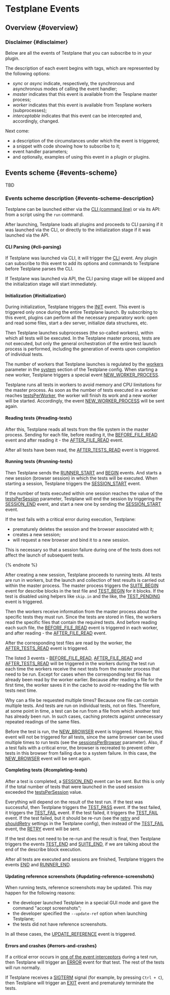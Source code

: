 # Testplane Events

## Overview {#overview}

### Disclaimer {#disclaimer}

Below are all the events of Testplane that you can subscribe to in your plugin.

The description of each event begins with tags, which are represented by the following options:

* _sync_ or _async_ indicate, respectively, the synchronous and asynchronous modes of calling the event handler;
* _master_ indicates that this event is available from the Tesplane master process;
* _worker_ indicates that this event is available from Tesplane workers (subprocesses);
* _interceptable_ indicates that this event can be intercepted and, accordingly, changed.

Next come:
* a description of the circumstances under which the event is triggered;
* a snippet with code showing how to subscribe to it;
* event handler parameters;
* and optionally, examples of using this event in a plugin or plugins.

## Events scheme {#events-scheme}

TBD

### Events scheme description {#events-scheme-description}

Testplane can be launched either via the [CLI (command line)](../cli.md) or via its API: from a script using the `run` command.

After launching, Testplane loads all plugins and proceeds to CLI parsing if it was launched via the CLI, or directly to the initialization stage if it was launched via the API.

#### CLI Parsing {#cli-parsing}

If Testplane was launched via CLI, it will trigger the [CLI](./cli.md) event. Any plugin can subscribe to this event to add its options and commands to Testplane before Testplane parses the CLI.

If Testplane was launched via API, the CLI parsing stage will be skipped and the initialization stage will start immediately.

#### Initialization {#initialization}

During initialization, Testplane triggers the [INIT](./init.md) event. This event is triggered only once during the entire Testplane launch. By subscribing to this event, plugins can perform all the necessary preparatory work: open and read some files, start a dev server, initialize data structures, etc.

Then Testplane launches subprocesses (the so-called workers), within which all tests will be executed. In the Testplane master process, tests are not executed, but only the general orchestration of the entire test launch process is performed, including the generation of events upon completion of individual tests.

The number of workers that Testplane launches is regulated by the [workers][system-workers] parameter in the [system][system] section of the Testplane config. When starting a new worker, Testplane triggers a special event [NEW_WORKER_PROCESS][new-worker-process].

Testplane runs all tests in workers to avoid memory and CPU limitations for the master process. As soon as the number of tests executed in a worker reaches [testsPerWorker][system-tests-per-worker], the worker will finish its work and a new worker will be started. Accordingly, the event [NEW_WORKER_PROCESS][new-worker-process] will be sent again.

#### Reading tests {#reading-tests}

After this, Testplane reads all tests from the file system in the master process. Sending for each file, before reading it, the [BEFORE_FILE_READ](./before-file-read.md) event and after reading it - the [AFTER_FILE_READ](./after-file-read.md) event.

After all tests have been read, the [AFTER_TESTS_READ](./after-tests-read.md) event is triggered.

#### Running tests {#running-tests}

Then Testplane sends the [RUNNER_START](./runner-start.md) and [BEGIN](./begin.md) events. And starts a new session (browser session) in which the tests will be executed. When starting a session, Testplane triggers the [SESSION_START](./session-start.md) event.

If the number of tests executed within one session reaches the value of the [testsPerSession][browser-tests-per-session] parameter, Testplane will end the session by triggering the [SESSION_END](./session-end.md) event, and start a new one by sending the [SESSION_START](./session-start.md) event.

If the test fails with a critical error during execution, Testplane:
- prematurely deletes the session and the browser associated with it;
- creates a new session;
- will request a new browser and bind it to a new session.

This is necessary so that a session failure during one of the tests does not affect the launch of subsequent tests.

{% endnote %}

After creating a new session, Testplane proceeds to running tests. All tests are run in workers, but the launch and collection of test results is carried out within the master process. The master process triggers the [SUITE_BEGIN](./suite-begin.md) event for describe blocks in the test file and [TEST_BEGIN](./test-begin.md) for it blocks. If the test is disabled using helpers like `skip.in` and the like, the [TEST_PENDING](./test-pending.md) event is triggered.

Then the workers receive information from the master process about the specific tests they must run. Since the tests are stored in files, the workers read the specific files that contain the required tests. And before reading each such file, the [BEFORE_FILE_READ](./before-file-read.md) event is triggered in each worker, and after reading - the [AFTER_FILE_READ](./after-file-read.md) event.

After the corresponding test files are read by the worker, the [AFTER_TESTS_READ](./after-tests-read.md) event is triggered.

The listed 3 events - [BEFORE_FILE_READ](./before-file-read.md), [AFTER_FILE_READ](./after-file-read.md) and [AFTER_TESTS_READ](./after-tests-read.md) will be triggered in the workers during the test run each time the workers receive the next tests from the master process that need to be run. Except for cases when the corresponding test file has already been read by the worker earlier. Because after reading a file for the first time, the worker saves it in the cache to avoid re-reading the file with tests next time.

Why can a file be requested multiple times? Because one file can contain multiple tests. And tests are run on individual tests, not on files. Therefore, at some point in time, a test can be run from a file from which another test has already been run. In such cases, caching protects against unnecessary repeated readings of the same files.

Before the test is run, the [NEW_BROWSER](./new-browser.md) event is triggered. However, this event will not be triggered for all tests, since the same browser can be used multiple times to run tests (see the [sessionsPerBrowser][browser-sessions-per-browser] parameter). Also, if a test fails with a critical error, the browser is recreated to prevent other tests in this browser from failing due to a system failure. In this case, the [NEW_BROWSER](./new-browser.md) event will be sent again.

#### Completing tests {#completing-tests}

After a test is completed, a [SESSION_END](./session-end.md) event can be sent. But this is only if the total number of tests that were launched in the used session exceeded the [testsPerSession][browser-tests-per-session] value.

Everything will depend on the result of the test run. If the test was successful, then Testplane triggers the [TEST_PASS](./test-pass.md) event. If the test failed, it triggers the [TEST_FAIL](./test-fail.md) event. If the test failed, it triggers the [TEST_FAIL](./test-fail.md) event. If the test failed, but it should be re-run (see the [retry][browsers-retry] and [shouldRetry][browsers-should-retry] settings in the Testplane config), then instead of the [TEST_FAIL](./test-fail.md) event, the [RETRY](./retry.md) event will be sent.

If the test does not need to be re-run and the result is final, then Testplane triggers the events [TEST_END](./test-end.md) and [SUITE_END](./suite-end.md), if we are talking about the end of the describe block execution.

After all tests are executed and sessions are finished, Testplane triggers the events [END](./end.md) and [RUNNER_END](./runner-end.md).

#### Updating reference screenshots {#updating-reference-screenshots}

When running tests, reference screenshots may be updated. This may happen for the following reasons:
- the developer launched Testplane in a special GUI mode and gave the command "accept screenshots";
- the developer specified the `--update-ref` option when launching Testplane;
- the tests did not have reference screenshots.

In all these cases, the [UPDATE_REFERENCE](./update-reference.md) event is triggered.

#### Errors and crashes {#errors-and-crashes}

If a critical error occurs in [one of the event interceptors](./events-interception.md) during a test run, then Testplane will trigger an [ERROR](./error.md) event for that test. The rest of the tests will run normally.

If Testplane receives a [SIGTERM][sigterm] signal (for example, by pressing `Ctrl + C`), then Testplane will trigger an [EXIT](./exit.md) event and prematurely terminate the tests.


[system]: https://testplane.io/docs/v8/config/system/
[system-workers]: https://testplane.io/docs/v8/config/system/#workers
[system-tests-per-worker]: https://testplane.io/docs/v8/config/system/#tests_per_worker
[new-worker-process]: ./new-worker-process.md
[browser-tests-per-session]: https://testplane.io/docs/v8/config/browsers/#tests_per_session
[browser-sessions-per-browser]: https://testplane.io/docs/v8/config/browsers/#sessions_per_browser
[browsers-retry]: https://testplane.io/docs/v8/config/browsers/#retry
[browsers-should-retry]: https://testplane.io/docs/v8/config/browsers/#should_retry
[sigterm]: https://en.wikipedia.org/wiki/Signal_(IPC)#SIGTERM
